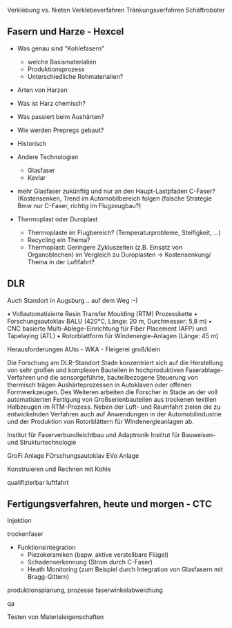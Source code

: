
Verklebung vs. Nieten
Verklebeverfahren
Tränkungsverfahren
Schäftroboter


Fasern und Harze - Hexcel
---------------------------------------------------------
* Was genau sind "Kohlefasern"
  - welche Basismaterialien
  - Produktionsprozess
  - Unterschiedliche Rohmaterialien?
* Arten von Harzen
  
* Was ist Harz chemisch?
* Was passiert beim Aushärten?
* Wie werden Prepregs gebaut?
* Historisch

* Andere Technologien
  - Glasfaser
  - Kevlar

* mehr Glasfaser zukünftig und nur an den Haupt-Lastpfaden C-Faser? (Kostensenken, Trend im Automobilbereich folgen (falsche Strategie Bmw nur C-Faser, richtig im Flugzeugbau?)
* Thermoplast oder Duroplast
  - Thermoplaste im Flugbereich? (Temperaturprobleme, Steifigkeit, ...)
  - Recycling ein Thema?
  - Thermoplast: Geringere Zykluszeiten (z.B. Einsatz von Organoblechen) im Vergleich zu Duroplasten -> Kostensenkung/ Thema in der Luftfahrt?


DLR
---------------------------------------------------------

Auch Standort in Augsburg .. auf dem Weg :-)

• Vollautomatisierte Resin Transfer Moulding (RTM) Prozesskette
• Forschungsautoklav BALU (420°C, Länge: 20 m, Durchmesser: 5,8 m)
• CNC basierte Multi-Ablege-Einrichtung für Fiber Placement (AFP) und Tapelaying (ATL)
• Rotorblattform für Windenergie-Anlagen (Länge: 45 m)

Herausforderungen AUto - WKA - Fleigerei groß/klein

Die Forschung am DLR-Standort Stade konzentriert sich auf die
Herstellung von sehr großen und komplexen Bauteilen in hochproduktiven
Faserablage-Verfahren und die sensorgeführte, bauteilbezogene Steuerung
von thermisch trägen Aushärteprozessen in Autoklaven oder offenen
Formwerkzeugen. Des Weiteren arbeiten die Forscher in Stade an der voll
automatisierten Fertigung von Großserienbauteilen aus trockenen textilen
Halbzeugen im RTM-Prozess. Neben der Luft- und Raumfahrt zielen die zu
entwickelnden Verfahren auch auf Anwendungen in der Automobilindustrie
und der Produktion von Rotorblättern für Windenergieanlagen ab.

Institut für Faserverbundleichtbau und Adaptronik 
Institut für Bauweisen- und Strukturtechnologie 

GroFi Anlage
FOrschungsautoklav
EVo Anlage

Konstruieren und Rechnen mit Kohle

qualifizierbar luftfahrt

Fertigungsverfahren, heute und morgen - CTC
---------------------------------------------------------

Injektion

trockenfaser
  
* Funktionsintegration
  - Piezokeramiken (bspw. aktive verstellbare Flügel)
  - Schadenserkennung (Strom durch C-Faser)
  - Heath Monitoring (zum Beispiel durch Integration von Glasfasern mit Bragg-Gittern)

produktionsplanung, prozesse
faserwinkelabweichung

qa


Testen von Materialeigenschaften

